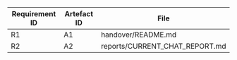 | Requirement ID | Artefact ID | File |
| -------------- | ----------- | ---- |
| R1 | A1 | handover/README.md |
| R2 | A2 | reports/CURRENT_CHAT_REPORT.md |
